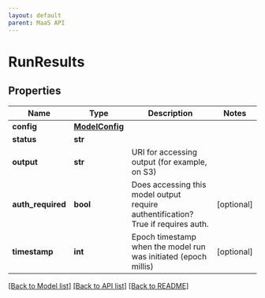 ```yaml
---
layout: default
parent: MaaS API
---
```


# RunResults

## Properties
Name | Type | Description | Notes
------------ | ------------- | ------------- | -------------
**config** | [**ModelConfig**](ModelConfig.md) |  | 
**status** | **str** |  | 
**output** | **str** | URI for accessing output (for example, on S3) | 
**auth_required** | **bool** | Does accessing this model output require authentification? True if requires auth. | [optional] 
**timestamp** | **int** | Epoch timestamp when the model run was initiated (epoch millis) | [optional] 

[[Back to Model list]](../README.md#documentation-for-models) [[Back to API list]](../README.md#documentation-for-api-endpoints) [[Back to README]](../README.md)


